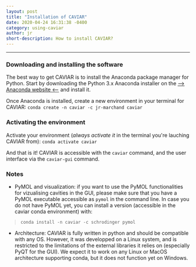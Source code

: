 ```yaml
---
layout: post
title: "Installation of CAVIAR"
date: 2020-04-24 16:31:38 -0400
category: using-caviar
author: jr
short-description: How to install CAVIAR?
---
```


-----

### Downloading and installing the software  
The best way to get CAVIAR is to install the Anaconda package manager for Python.
Start by downloading the Python 3.x Anaconda installer on the [--> Anaconda website <--](https://www.anaconda.com/distribution/) and install it.

Once Anaconda is installed, create a new environment in your terminal for CAVIAR:
```conda create -n caviar -c jr-marchand caviar ```

### Activating the environment  
Activate your environment (*always activate it* in the terminal you're lauching CAVIAR from):
```conda activate caviar ```

And that is it! CAVIAR is accessible with the ```caviar``` command, and the user interface via the ```caviar-gui``` command.

### Notes  

- PyMOL and visualization: if you want to use the PyMOL functionalities for vizualising cavities in the GUI, please make sure that you have a PyMOL executable accessible as ```pymol``` in the command line.
In case you do not have PyMOL yet, you can install a version (accessible in the caviar conda environment) with:
> ```conda install -n caviar -c schrodinger pymol```  


- Architecture: CAVIAR is fully written in python and should be compatible with any OS. However, it was developped on a Linux system, and is restricted to the limitations of the external libraries it relies on (especially PyQT for the GUI). We expect it to work on any Linux or MacOS architecture supporting conda, but it does not function yet on Windows.
